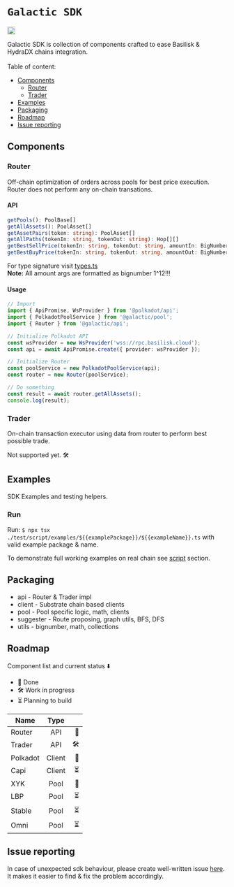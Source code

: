 <h1><code>Galactic SDK</code></h1>
<p>
  <a href="https://badge.fury.io/js/@galacticcouncil%2Fsdk"><img src="https://badge.fury.io/js/@galacticcouncil%2Fsdk.svg" alt="npm version" height="18"></a>
</p>
Galactic SDK is collection of components crafted to ease Basilisk & HydraDX chains integration.
<br />
<br />
Table of content:

- [Components](#components)
  - [Router](#router)
  - [Trader](#trader)
- [Examples](#examples)
- [Packaging](#packaging)
- [Roadmap](#roadmap)
- [Issue reporting](#issue-reporting)

## Components

### Router

Off-chain optimization of orders across pools for best price execution. Router does not perform any on-chain transations.

#### API

```typescript
getPools(): PoolBase[]
getAllAssets(): PoolAsset[]
getAssetPairs(token: string): PoolAsset[]
getAllPaths(tokenIn: string, tokenOut: string): Hop[][]
getBestSellPrice(tokenIn: string, tokenOut: string, amountIn: BigNumber): Swap[]
getBestBuyPrice(tokenIn: string, tokenOut: string, amountOut: BigNumber): Swap[]
```

For type signature visit [types.ts](src/types.ts)<br />
**Note:** All amount args are formatted as bignumber 1^12!!!

#### Usage

```typescript
// Import
import { ApiPromise, WsProvider } from '@polkadot/api';
import { PolkadotPoolService } from '@galactic/pool';
import { Router } from '@galactic/api';

// Initialize Polkadot API
const wsProvider = new WsProvider('wss://rpc.basilisk.cloud');
const api = await ApiPromise.create({ provider: wsProvider });

// Initialize Router
const poolService = new PolkadotPoolService(api);
const router = new Router(poolService);

// Do something
const result = await router.getAllAssets();
console.log(result);
```

### Trader

On-chain transaction executor using data from router to perform best possible trade.

Not supported yet. 🛠

## Examples

SDK Examples and testing helpers.

### Run

Run: `$ npx tsx ./test/script/examples/${{examplePackage}}/${{exampleName}}.ts` with valid example package & name.

To demonstrate full working examples on real chain see [script](test/script/examples) section.

## Packaging

- api - Router & Trader impl
- client - Substrate chain based clients
- pool - Pool specific logic, math, clients
- suggester - Route proposing, graph utils, BFS, DFS
- utils - bignumber, math, collections

## Roadmap

Component list and current status ⬇️

- 🧪 Done
- 🛠 Work in progress
- ⏳ Planning to build

| Name     |  Type  |     |
| -------- | :----: | --: |
| Router   |  API   |  🧪 |
| Trader   |  API   |   🛠 |
| Polkadot | Client |  🧪 |
| Capi     | Client |  ⏳ |
| XYK      |  Pool  |  🧪 |
| LBP      |  Pool  |  ⏳ |
| Stable   |  Pool  |  ⏳ |
| Omni     |  Pool  |  ⏳ |

## Issue reporting

In case of unexpected sdk behaviour, please create well-written issue [here](https://https://github.com/nohaapav/router-sdk/issues/new). It makes it easier to find & fix the problem accordingly.

